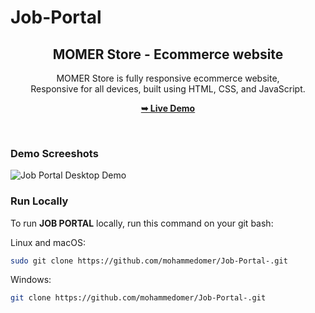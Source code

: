 # Job-Portal
<div align="center">
  
  <h2 align="center">MOMER Store - Ecommerce website</h2>

  MOMER Store is fully responsive ecommerce website, <br />Responsive for all devices, built using HTML, CSS, and JavaScript.

  <a href="https:/job-portal222.web.app/"><strong>➥ Live Demo</strong></a>

</div>

<br />

### Demo Screeshots

![Job Portal Desktop Demo](./images/Screenshot/1.png "Desktop Demo")

### Run Locally

To run **JOB PORTAL** locally, run this command on your git bash:

Linux and macOS:

```bash
sudo git clone https://github.com/mohammedomer/Job-Portal-.git 
```

Windows:

```bash
git clone https://github.com/mohammedomer/Job-Portal-.git 
```

